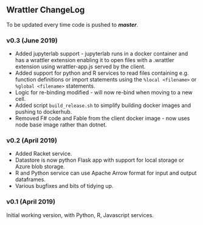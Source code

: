 ## Wrattler ChangeLog

To be updated every time code is pushed to ***master***.

### v0.3 (June 2019)

* Added jupyterlab support - jupyterlab runs in a docker container and has a wrattler extension enabling it to open files with a .wrattler extension using wrattler-app.js served by the client.
* Added support for python and R services to read files containing e.g. function definitions or import statements using the ```%local <filename>``` or ```%global <filename>``` statements.
* Logic for re-binding modified - will now re-bind when moving to a new cell.
* Added script ```build_release.sh``` to simplify building docker images and pushing to dockerhub.
* Removed F# code and Fable from the client docker image - now uses node base image rather than dotnet. 

### v0.2 (April 2019)

* Added Racket service.
* Datastore is now python Flask app with support for local storage or Azure blob storage.
* R and Python service can use Apache Arrow format for input and output dataframes.
* Various bugfixes and bits of tidying up.

### v0.1	(April 2019)

Initial working version, with Python, R, Javascript services.

